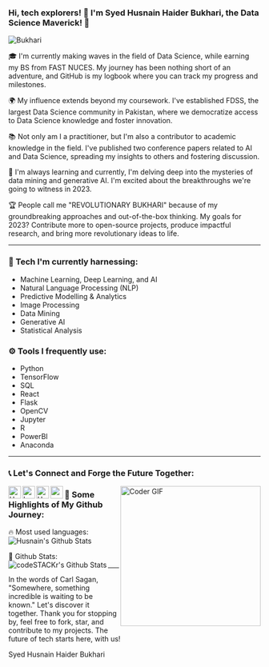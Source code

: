 ### Hi, tech explorers! 👋 I'm Syed Husnain Haider Bukhari, the Data Science Maverick! 🚀

![Bukhari](https://i.imgur.com/mVIr207.gif)

🎓 I'm currently making waves in the field of Data Science, while earning my BS from FAST NUCES. My journey has been nothing short of an adventure, and GitHub is my logbook where you can track my progress and milestones.

🌍 My influence extends beyond my coursework. I've established FDSS, the largest Data Science community in Pakistan, where we democratize access to Data Science knowledge and foster innovation. 

📚 Not only am I a practitioner, but I'm also a contributor to academic knowledge in the field. I've published two conference papers related to AI and Data Science, spreading my insights to others and fostering discussion.

🔬 I'm always learning and currently, I'm delving deep into the mysteries of data mining and generative AI. I'm excited about the breakthroughs we're going to witness in 2023.

🏆 People call me "REVOLUTIONARY BUKHARI" because of my groundbreaking approaches and out-of-the-box thinking. My goals for 2023? Contribute more to open-source projects, produce impactful research, and bring more revolutionary ideas to life.

<hr/>

### 🚀 Tech I'm currently harnessing:

- Machine Learning, Deep Learning, and AI
- Natural Language Processing (NLP)
- Predictive Modelling & Analytics
- Image Processing
- Data Mining
- Generative AI
- Statistical Analysis

### ⚙ Tools I frequently use:

- Python
- TensorFlow
- SQL
- React
- Flask
- OpenCV
- Jupyter
- R
- PowerBI
- Anaconda

<hr/>

### 📞 Let's Connect and Forge the Future Together:

[<img align="left" alt="HusnainHaiderBukhari | Facebook" width="25px" src="http://pngimg.com/uploads/facebook_logos/facebook_logos_PNG19762.png" />][facebook]
[<img align="left" alt="husnainhaider_ | Twitter" width="25px" src="http://pngimg.com/uploads/twitter/twitter_PNG29.png" />][twitter]
[<img align="left" alt="HusnainHaiderBukhari | LinkedIn" width="25px" src="http://pngimg.com/uploads/linkedIn/linkedIn_PNG32.png" />][linkedin]
[<img align="left" alt="revolutionarybukhari | Instagram" width="25px" src="http://pngimg.com/uploads/instagram/instagram_PNG11.png" />][instagram]

[<img align="right" src="https://i.imgur.com/rLFiAr5.gif" alt="Coder GIF" height="280">][myprofile]

### 💾 Some Highlights of My Github Journey:

🔥 Most used languages:
<img align="center" alt="Husnain's Github Stats" src="https://github-readme-stats.vercel.app/api/top-langs/?username=revolutionarybukhari&&layout=compact&&theme=tokyonight" />

💼 Github Stats:
<img align="left" alt="codeSTACKr's Github Stats" src="https://github-readme-stats.vercel.app/api?username=revolutionarybukhari&show_icons=true&hide_border=true&hide=stars,prs,issues&theme=radical" />

<hr/>

In the words of Carl Sagan, "Somewhere, something incredible is waiting to be known." Let's discover it together. Thank you for stopping by, feel free to fork, star, and contribute to my projects. The future of tech starts here, with us!

Syed Husnain Haider Bukhari

[facebook]: https://www.facebook.com/HusnainHaiderBukhari/
[instagram]: https://www.instagram.com/revolutionarybukhari/
[twitter]: https://twitter.com/husnainhaider_
[linkedin]: https://www.linkedin.com/in/syed-husnain-haider-a8318ab7/
[myprofile]:https://github.com/revolutionarybukhari
